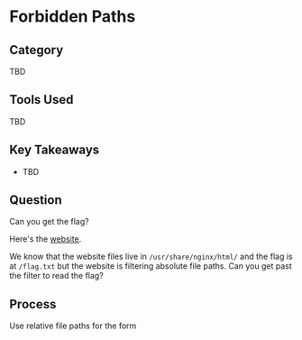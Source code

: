 # Forbidden Paths

## Category

TBD

## Tools Used

TBD

## Key Takeaways

- TBD

## Question

Can you get the flag?

Here's the [website](http://saturn.picoctf.net:52523/).

We know that the website files live in `/usr/share/nginx/html/` and the flag is at `/flag.txt` but the website is filtering absolute file paths. Can you get past the filter to read the flag?

## Process

Use relative file paths for the form
